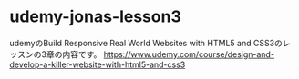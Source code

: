 # udemy-jonas-lesson3
udemyのBuild Responsive Real World Websites with HTML5 and CSS3のレッスンの3章の内容です。 https://www.udemy.com/course/design-and-develop-a-killer-website-with-html5-and-css3
